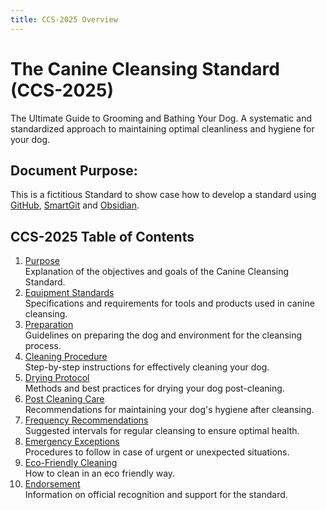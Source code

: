 ```yaml
---
title: CCS-2025 Overview
---
```

# **The Canine Cleansing Standard (CCS-2025)**  
The Ultimate Guide to Grooming and Bathing Your Dog. A systematic and standardized approach to maintaining optimal cleanliness and hygiene for your dog.
## Document Purpose:
This is a fictitious Standard to show case how to develop a standard using [GitHub](https://github.com/danielsiegl/CanineCleansingStandard), [SmartGit](https://www.syntevo.com/smartgit/) and [Obsidian](https://obsidian.md/).

## CCS-2025 Table of Contents  


 
1. [Purpose](01_Purpose.md)<br>
   Explanation of the objectives and goals of the Canine Cleansing Standard.
2. [Equipment Standards](02_Equipment_Standards.md)<br>
   Specifications and requirements for tools and products used in canine cleansing.
3. [Preparation](03_Preparation.md)<br>
   Guidelines on preparing the dog and environment for the cleansing process.
4. [Cleaning Procedure](04_Cleaning_Procedure.md)<br>
   Step-by-step instructions for effectively cleaning your dog.
5. [Drying Protocol](05_Drying_Protocol.md)<br>
   Methods and best practices for drying your dog post-cleaning.
6. [Post Cleaning Care](06_Post-Cleaning_Care.md)<br>
   Recommendations for maintaining your dog's hygiene after cleansing.
7. [Frequency Recommendations](07_Frequency_Recommendations.md)<br>
   Suggested intervals for regular cleansing to ensure optimal health.
8. [Emergency Exceptions](08_Emergency_Exceptions.md)<br>
   Procedures to follow in case of urgent or unexpected situations.
9. [Eco-Friendly Cleaning](09_Eco-Friendly_Cleaning.md)<br>
   How to clean in an eco friendly way.
10. [Endorsement](10_Endorsement.md)<br>
   Information on official recognition and support for the standard.

